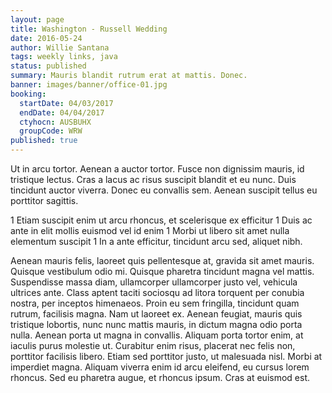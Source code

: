```yaml
---
layout: page
title: Washington - Russell Wedding
date: 2016-05-24
author: Willie Santana
tags: weekly links, java
status: published
summary: Mauris blandit rutrum erat at mattis. Donec.
banner: images/banner/office-01.jpg
booking:
  startDate: 04/03/2017
  endDate: 04/04/2017
  ctyhocn: AUSBUHX
  groupCode: WRW
published: true
---
```

Ut in arcu tortor. Aenean a auctor tortor. Fusce non dignissim mauris, id tristique lectus. Cras a lacus ac risus suscipit blandit et eu nunc. Duis tincidunt auctor viverra. Donec eu convallis sem. Aenean suscipit tellus eu porttitor sagittis.

1 Etiam suscipit enim ut arcu rhoncus, et scelerisque ex efficitur
1 Duis ac ante in elit mollis euismod vel id enim
1 Morbi ut libero sit amet nulla elementum suscipit
1 In a ante efficitur, tincidunt arcu sed, aliquet nibh.

Aenean mauris felis, laoreet quis pellentesque at, gravida sit amet mauris. Quisque vestibulum odio mi. Quisque pharetra tincidunt magna vel mattis. Suspendisse massa diam, ullamcorper ullamcorper justo vel, vehicula ultrices ante. Class aptent taciti sociosqu ad litora torquent per conubia nostra, per inceptos himenaeos. Proin eu sem fringilla, tincidunt quam rutrum, facilisis magna. Nam ut laoreet ex. Aenean feugiat, mauris quis tristique lobortis, nunc nunc mattis mauris, in dictum magna odio porta nulla. Aenean porta ut magna in convallis. Aliquam porta tortor enim, at iaculis purus molestie ut. Curabitur enim risus, placerat nec felis non, porttitor facilisis libero. Etiam sed porttitor justo, ut malesuada nisl. Morbi at imperdiet magna. Aliquam viverra enim id arcu eleifend, eu cursus lorem rhoncus. Sed eu pharetra augue, et rhoncus ipsum. Cras at euismod est.
